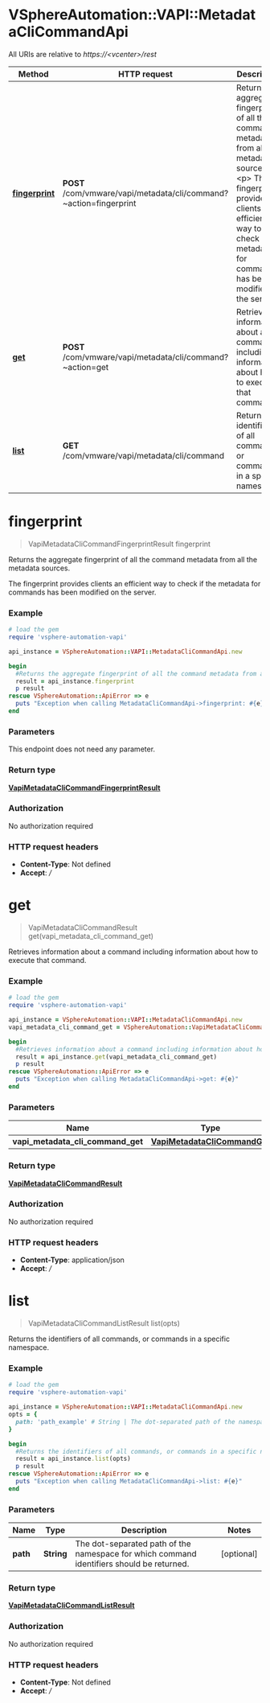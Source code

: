# VSphereAutomation::VAPI::MetadataCliCommandApi

All URIs are relative to *https://&lt;vcenter&gt;/rest*

Method | HTTP request | Description
------------- | ------------- | -------------
[**fingerprint**](MetadataCliCommandApi.md#fingerprint) | **POST** /com/vmware/vapi/metadata/cli/command?~action&#x3D;fingerprint | Returns the aggregate fingerprint of all the command metadata from all the metadata sources. &lt;p&gt; The fingerprint provides clients an efficient way to check if the metadata for commands has been modified on the server.
[**get**](MetadataCliCommandApi.md#get) | **POST** /com/vmware/vapi/metadata/cli/command?~action&#x3D;get | Retrieves information about a command including information about how to execute that command.
[**list**](MetadataCliCommandApi.md#list) | **GET** /com/vmware/vapi/metadata/cli/command | Returns the identifiers of all commands, or commands in a specific namespace.


# **fingerprint**
> VapiMetadataCliCommandFingerprintResult fingerprint

Returns the aggregate fingerprint of all the command metadata from all the metadata sources. <p> The fingerprint provides clients an efficient way to check if the metadata for commands has been modified on the server.

### Example
```ruby
# load the gem
require 'vsphere-automation-vapi'

api_instance = VSphereAutomation::VAPI::MetadataCliCommandApi.new

begin
  #Returns the aggregate fingerprint of all the command metadata from all the metadata sources. <p> The fingerprint provides clients an efficient way to check if the metadata for commands has been modified on the server.
  result = api_instance.fingerprint
  p result
rescue VSphereAutomation::ApiError => e
  puts "Exception when calling MetadataCliCommandApi->fingerprint: #{e}"
end
```

### Parameters
This endpoint does not need any parameter.

### Return type

[**VapiMetadataCliCommandFingerprintResult**](VapiMetadataCliCommandFingerprintResult.md)

### Authorization

No authorization required

### HTTP request headers

 - **Content-Type**: Not defined
 - **Accept**: */*



# **get**
> VapiMetadataCliCommandResult get(vapi_metadata_cli_command_get)

Retrieves information about a command including information about how to execute that command.

### Example
```ruby
# load the gem
require 'vsphere-automation-vapi'

api_instance = VSphereAutomation::VAPI::MetadataCliCommandApi.new
vapi_metadata_cli_command_get = VSphereAutomation::VapiMetadataCliCommandGet.new # VapiMetadataCliCommandGet | 

begin
  #Retrieves information about a command including information about how to execute that command.
  result = api_instance.get(vapi_metadata_cli_command_get)
  p result
rescue VSphereAutomation::ApiError => e
  puts "Exception when calling MetadataCliCommandApi->get: #{e}"
end
```

### Parameters

Name | Type | Description  | Notes
------------- | ------------- | ------------- | -------------
 **vapi_metadata_cli_command_get** | [**VapiMetadataCliCommandGet**](VapiMetadataCliCommandGet.md)|  | 

### Return type

[**VapiMetadataCliCommandResult**](VapiMetadataCliCommandResult.md)

### Authorization

No authorization required

### HTTP request headers

 - **Content-Type**: application/json
 - **Accept**: */*



# **list**
> VapiMetadataCliCommandListResult list(opts)

Returns the identifiers of all commands, or commands in a specific namespace.

### Example
```ruby
# load the gem
require 'vsphere-automation-vapi'

api_instance = VSphereAutomation::VAPI::MetadataCliCommandApi.new
opts = {
  path: 'path_example' # String | The dot-separated path of the namespace for which command identifiers should be returned.
}

begin
  #Returns the identifiers of all commands, or commands in a specific namespace.
  result = api_instance.list(opts)
  p result
rescue VSphereAutomation::ApiError => e
  puts "Exception when calling MetadataCliCommandApi->list: #{e}"
end
```

### Parameters

Name | Type | Description  | Notes
------------- | ------------- | ------------- | -------------
 **path** | **String**| The dot-separated path of the namespace for which command identifiers should be returned. | [optional] 

### Return type

[**VapiMetadataCliCommandListResult**](VapiMetadataCliCommandListResult.md)

### Authorization

No authorization required

### HTTP request headers

 - **Content-Type**: Not defined
 - **Accept**: */*



